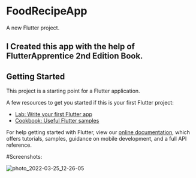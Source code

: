 # FoodRecipeApp

A new Flutter project.

## I Created this app with the help of FlutterApprentice 2nd Edition Book.

## Getting Started

This project is a starting point for a Flutter application.

A few resources to get you started if this is your first Flutter project:

- [Lab: Write your first Flutter app](https://flutter.dev/docs/get-started/codelab)
- [Cookbook: Useful Flutter samples](https://flutter.dev/docs/cookbook)

For help getting started with Flutter, view our
[online documentation](https://flutter.dev/docs), which offers tutorials,
samples, guidance on mobile development, and a full API reference.

#Screenshots:


![photo_2022-03-25_12-26-05](https://user-images.githubusercontent.com/75329130/160099429-9ebbc115-9ec7-416b-82e6-f4235bc56227.png)
